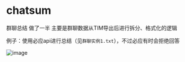 # chatsum
群聊总结 做了一半 主要是群聊数据从TIM导出后进行拆分、格式化的逻辑

例子：使用必应api进行总结（见`群聊实例1.txt`），不过必应有时会拒绝回答

![image](https://github.com/cyclekiller/chatsum/assets/48796459/3a5773df-2b74-4e54-aa3b-d41651285839)

